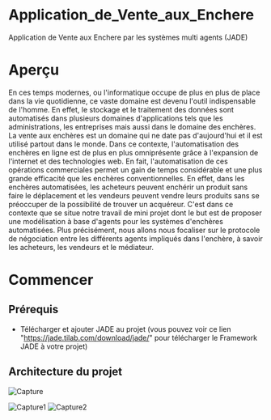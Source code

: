 # Application_de_Vente_aux_Enchere
Application de Vente aux Enchere par les systèmes multi agents (JADE)
# Aperçu
En ces temps modernes, ou l'informatique occupe de plus en plus de place dans la vie quotidienne, ce vaste domaine est devenu l'outil indispensable de l'homme. En effet, le stockage et le traitement des données sont automatisés dans plusieurs domaines d'applications tels que les administrations, les entreprises mais aussi dans le domaine 
des enchères. 
La vente aux enchères est un domaine qui ne date pas d'aujourd'hui et il est utilisé partout dans le monde. Dans ce contexte, l'automatisation des enchères en ligne 
est de plus en plus omniprésente grâce à l'expansion de l'internet et des technologies web. En fait, l'automatisation de ces opérations commerciales permet un gain de temps 
considérable et une plus grande efficacité que les enchères conventionnelles. 
En effet, dans les enchères automatisées, les acheteurs peuvent enchérir un produit sans faire le déplacement et les vendeurs peuvent vendre leurs produits sans se préoccuper de la possibilité de trouver un acquéreur.
C'est dans ce contexte que se situe notre travail de mini projet dont le but est de proposer une modélisation à base d'agents pour les systèmes d'enchères automatisées. Plus précisément, nous allons nous focaliser sur le protocole de négociation entre les différents agents impliqués dans l'enchère, à savoir les acheteurs, les vendeurs et le 
médiateur.
# Commencer
## Prérequis
* Télécharger et ajouter JADE au projet (vous pouvez voir ce lien "https://jade.tilab.com/download/jade/" pour télécharger le Framework JADE à votre projet) 
## Architecture du projet    
![Capture](https://user-images.githubusercontent.com/56565586/114046480-298d4e00-9889-11eb-9ef5-91b149abf0ce.PNG)

![Capture1](https://user-images.githubusercontent.com/56565586/114046664-53467500-9889-11eb-8501-38a18ec4ee7a.PNG)
![Capture2](https://user-images.githubusercontent.com/56565586/114046669-53df0b80-9889-11eb-9805-a301aaafe1cf.PNG)



